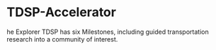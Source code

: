 # TDSP-Accelerator
he Explorer TDSP has six Milestones, including guided transportation research into a community of interest.
